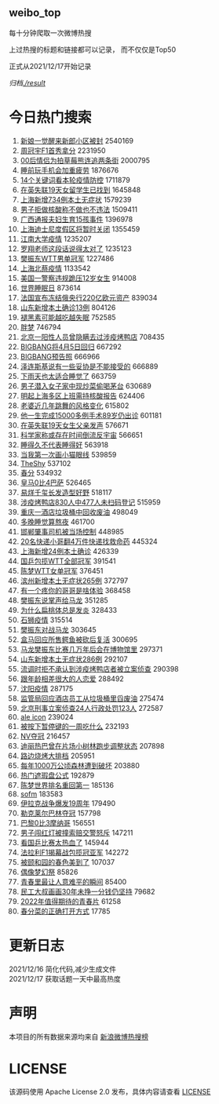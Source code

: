 weibo_top  
---
每十分钟爬取一次微博热搜  

上过热搜的标题和链接都可以记录， 而不仅仅是Top50

正式从2021/12/17开始记录  

*归档[./result](./result/)*

# 今日热门搜索  
1. [新娘一觉醒来新郎小区被封](https://s.weibo.com//weibo?q=%23%E6%96%B0%E5%A8%98%E4%B8%80%E8%A7%89%E9%86%92%E6%9D%A5%E6%96%B0%E9%83%8E%E5%B0%8F%E5%8C%BA%E8%A2%AB%E5%B0%81%23&Refer=top) 2540169
2. [周冠宇F1首秀拿分](https://s.weibo.com//weibo?q=%E5%91%A8%E5%86%A0%E5%AE%87F1%E9%A6%96%E7%A7%80%E6%8B%BF%E5%88%86&Refer=top) 2231950
3. [00后情侣为拍草莓熊连追两条街](https://s.weibo.com//weibo?q=%2300%E5%90%8E%E6%83%85%E4%BE%A3%E4%B8%BA%E6%8B%8D%E8%8D%89%E8%8E%93%E7%86%8A%E8%BF%9E%E8%BF%BD%E4%B8%A4%E6%9D%A1%E8%A1%97%23&Refer=top) 2000795
4. [睡前玩手机会加重疲劳](https://s.weibo.com//weibo?q=%23%E7%9D%A1%E5%89%8D%E7%8E%A9%E6%89%8B%E6%9C%BA%E4%BC%9A%E5%8A%A0%E9%87%8D%E7%96%B2%E5%8A%B3%23&Refer=top) 1876676
5. [14个关键词看本轮疫情防控](https://s.weibo.com//weibo?q=%2314%E4%B8%AA%E5%85%B3%E9%94%AE%E8%AF%8D%E7%9C%8B%E6%9C%AC%E8%BD%AE%E7%96%AB%E6%83%85%E9%98%B2%E6%8E%A7%23&Refer=top) 1711879
6. [在英失联19天女留学生已找到](https://s.weibo.com//weibo?q=%23%E5%9C%A8%E8%8B%B1%E5%A4%B1%E8%81%9419%E5%A4%A9%E5%A5%B3%E7%95%99%E5%AD%A6%E7%94%9F%E5%B7%B2%E6%89%BE%E5%88%B0%23&Refer=top) 1645848
7. [上海新增734例本土无症状](https://s.weibo.com//weibo?q=%23%E4%B8%8A%E6%B5%B7%E6%96%B0%E5%A2%9E734%E4%BE%8B%E6%9C%AC%E5%9C%9F%E6%97%A0%E7%97%87%E7%8A%B6%23&Refer=top) 1579239
8. [男子拒做核酸称不做也不违法](https://s.weibo.com//weibo?q=%23%E7%94%B7%E5%AD%90%E6%8B%92%E5%81%9A%E6%A0%B8%E9%85%B8%E7%A7%B0%E4%B8%8D%E5%81%9A%E4%B9%9F%E4%B8%8D%E8%BF%9D%E6%B3%95%23&Refer=top) 1509411
9. [广西通报夫妇生育15孩事件](https://s.weibo.com//weibo?q=%23%E5%B9%BF%E8%A5%BF%E9%80%9A%E6%8A%A5%E5%A4%AB%E5%A6%87%E7%94%9F%E8%82%B215%E5%AD%A9%E4%BA%8B%E4%BB%B6%23&Refer=top) 1396978
10. [上海迪士尼度假区将暂时关闭](https://s.weibo.com//weibo?q=%23%E4%B8%8A%E6%B5%B7%E8%BF%AA%E5%A3%AB%E5%B0%BC%E5%BA%A6%E5%81%87%E5%8C%BA%E5%B0%86%E6%9A%82%E6%97%B6%E5%85%B3%E9%97%AD%23&Refer=top) 1355459
11. [江南大学疫情](https://s.weibo.com//weibo?q=%E6%B1%9F%E5%8D%97%E5%A4%A7%E5%AD%A6%E7%96%AB%E6%83%85&Refer=top) 1235207
12. [罗翔老师这段话说得太对了](https://s.weibo.com//weibo?q=%E7%BD%97%E7%BF%94%E8%80%81%E5%B8%88%E8%BF%99%E6%AE%B5%E8%AF%9D%E8%AF%B4%E5%BE%97%E5%A4%AA%E5%AF%B9%E4%BA%86&Refer=top) 1235123
13. [樊振东WTT男单冠军](https://s.weibo.com//weibo?q=%23%E6%A8%8A%E6%8C%AF%E4%B8%9CWTT%E7%94%B7%E5%8D%95%E5%86%A0%E5%86%9B%23&Refer=top) 1227486
14. [上海北蔡疫情](https://s.weibo.com//weibo?q=%E4%B8%8A%E6%B5%B7%E5%8C%97%E8%94%A1%E7%96%AB%E6%83%85&Refer=top) 1133542
15. [美国一警察违规跪压12岁女生](https://s.weibo.com//weibo?q=%23%E7%BE%8E%E5%9B%BD%E4%B8%80%E8%AD%A6%E5%AF%9F%E8%BF%9D%E8%A7%84%E8%B7%AA%E5%8E%8B12%E5%B2%81%E5%A5%B3%E7%94%9F%23&Refer=top) 914008
16. [世界睡眠日](https://s.weibo.com//weibo?q=%23%E4%B8%96%E7%95%8C%E7%9D%A1%E7%9C%A0%E6%97%A5%23&Refer=top) 873614
17. [法国宣布冻结俄央行220亿欧元资产](https://s.weibo.com//weibo?q=%23%E6%B3%95%E5%9B%BD%E5%AE%A3%E5%B8%83%E5%86%BB%E7%BB%93%E4%BF%84%E5%A4%AE%E8%A1%8C220%E4%BA%BF%E6%AC%A7%E5%85%83%E8%B5%84%E4%BA%A7%23&Refer=top) 839034
18. [山东新增本土确诊13例](https://s.weibo.com//weibo?q=%23%E5%B1%B1%E4%B8%9C%E6%96%B0%E5%A2%9E%E6%9C%AC%E5%9C%9F%E7%A1%AE%E8%AF%8A13%E4%BE%8B%23&Refer=top) 804126
19. [褪黑素可能越吃越失眠](https://s.weibo.com//weibo?q=%23%E8%A4%AA%E9%BB%91%E7%B4%A0%E5%8F%AF%E8%83%BD%E8%B6%8A%E5%90%83%E8%B6%8A%E5%A4%B1%E7%9C%A0%23&Refer=top) 752585
20. [胖梦](https://s.weibo.com//weibo?q=%E8%83%96%E6%A2%A6&Refer=top) 746794
21. [北京一阳性人员曾隐瞒去过涉疫烤鸭店](https://s.weibo.com//weibo?q=%23%E5%8C%97%E4%BA%AC%E4%B8%80%E9%98%B3%E6%80%A7%E4%BA%BA%E5%91%98%E6%9B%BE%E9%9A%90%E7%9E%92%E5%8E%BB%E8%BF%87%E6%B6%89%E7%96%AB%E7%83%A4%E9%B8%AD%E5%BA%97%23&Refer=top) 708435
22. [BIGBANG将4月5日回归](https://s.weibo.com//weibo?q=%23BIGBANG%E5%B0%864%E6%9C%885%E6%97%A5%E5%9B%9E%E5%BD%92%23&Refer=top) 667292
23. [BIGBANG预告照](https://s.weibo.com//weibo?q=%23BIGBANG%E9%A2%84%E5%91%8A%E7%85%A7%23&Refer=top) 666966
24. [泽连斯基说有一些妥协是不能接受的](https://s.weibo.com//weibo?q=%23%E6%B3%BD%E8%BF%9E%E6%96%AF%E5%9F%BA%E8%AF%B4%E6%9C%89%E4%B8%80%E4%BA%9B%E5%A6%A5%E5%8D%8F%E6%98%AF%E4%B8%8D%E8%83%BD%E6%8E%A5%E5%8F%97%E7%9A%84%23&Refer=top) 666889
25. [下雨天也太适合睡觉了](https://s.weibo.com//weibo?q=%23%E4%B8%8B%E9%9B%A8%E5%A4%A9%E4%B9%9F%E5%A4%AA%E9%80%82%E5%90%88%E7%9D%A1%E8%A7%89%E4%BA%86%23&Refer=top) 663759
26. [男子潜入女子家中现炒菜偷喝茅台](https://s.weibo.com//weibo?q=%23%E7%94%B7%E5%AD%90%E6%BD%9C%E5%85%A5%E5%A5%B3%E5%AD%90%E5%AE%B6%E4%B8%AD%E7%8E%B0%E7%82%92%E8%8F%9C%E5%81%B7%E5%96%9D%E8%8C%85%E5%8F%B0%23&Refer=top) 630689
27. [明起上海多区上班需持核酸报告](https://s.weibo.com//weibo?q=%23%E6%98%8E%E8%B5%B7%E4%B8%8A%E6%B5%B7%E5%A4%9A%E5%8C%BA%E4%B8%8A%E7%8F%AD%E9%9C%80%E6%8C%81%E6%A0%B8%E9%85%B8%E6%8A%A5%E5%91%8A%23&Refer=top) 624406
28. [老婆近几年跳舞的风格变化](https://s.weibo.com//weibo?q=%23%E8%80%81%E5%A9%86%E8%BF%91%E5%87%A0%E5%B9%B4%E8%B7%B3%E8%88%9E%E7%9A%84%E9%A3%8E%E6%A0%BC%E5%8F%98%E5%8C%96%23&Refer=top) 615802
29. [他一生完成15000多例手术89岁仍出诊](https://s.weibo.com//weibo?q=%23%E4%BB%96%E4%B8%80%E7%94%9F%E5%AE%8C%E6%88%9015000%E5%A4%9A%E4%BE%8B%E6%89%8B%E6%9C%AF89%E5%B2%81%E4%BB%8D%E5%87%BA%E8%AF%8A%23&Refer=top) 601181
30. [在英失联19天女生父亲发声](https://s.weibo.com//weibo?q=%23%E5%9C%A8%E8%8B%B1%E5%A4%B1%E8%81%9419%E5%A4%A9%E5%A5%B3%E7%94%9F%E7%88%B6%E4%BA%B2%E5%8F%91%E5%A3%B0%23&Refer=top) 576671
31. [科学家称或存在时间倒流反宇宙](https://s.weibo.com//weibo?q=%23%E7%A7%91%E5%AD%A6%E5%AE%B6%E7%A7%B0%E6%88%96%E5%AD%98%E5%9C%A8%E6%97%B6%E9%97%B4%E5%80%92%E6%B5%81%E5%8F%8D%E5%AE%87%E5%AE%99%23&Refer=top) 566651
32. [睡得久不代表睡得好](https://s.weibo.com//weibo?q=%23%E7%9D%A1%E5%BE%97%E4%B9%85%E4%B8%8D%E4%BB%A3%E8%A1%A8%E7%9D%A1%E5%BE%97%E5%A5%BD%23&Refer=top) 563918
33. [当我第一次画小猫眼线](https://s.weibo.com//weibo?q=%23%E5%BD%93%E6%88%91%E7%AC%AC%E4%B8%80%E6%AC%A1%E7%94%BB%E5%B0%8F%E7%8C%AB%E7%9C%BC%E7%BA%BF%23&Refer=top) 539859
34. [TheShy](https://s.weibo.com//weibo?q=TheShy&Refer=top) 537102
35. [春分](https://s.weibo.com//weibo?q=%23%E6%98%A5%E5%88%86%23&Refer=top) 534932
36. [皇马0比4巴萨](https://s.weibo.com//weibo?q=%23%E7%9A%87%E9%A9%AC0%E6%AF%944%E5%B7%B4%E8%90%A8%23&Refer=top) 526465
37. [易烊千玺长发造型好野](https://s.weibo.com//weibo?q=%23%E6%98%93%E7%83%8A%E5%8D%83%E7%8E%BA%E9%95%BF%E5%8F%91%E9%80%A0%E5%9E%8B%E5%A5%BD%E9%87%8E%23&Refer=top) 518117
38. [涉疫烤鸭店830人中477人未扫码登记](https://s.weibo.com//weibo?q=%23%E6%B6%89%E7%96%AB%E7%83%A4%E9%B8%AD%E5%BA%97830%E4%BA%BA%E4%B8%AD477%E4%BA%BA%E6%9C%AA%E6%89%AB%E7%A0%81%E7%99%BB%E8%AE%B0%23&Refer=top) 515959
39. [重庆一酒店垃圾桶中回收废油](https://s.weibo.com//weibo?q=%23%E9%87%8D%E5%BA%86%E4%B8%80%E9%85%92%E5%BA%97%E5%9E%83%E5%9C%BE%E6%A1%B6%E4%B8%AD%E5%9B%9E%E6%94%B6%E5%BA%9F%E6%B2%B9%23&Refer=top) 498049
40. [多晚睡觉算熬夜](https://s.weibo.com//weibo?q=%23%E5%A4%9A%E6%99%9A%E7%9D%A1%E8%A7%89%E7%AE%97%E7%86%AC%E5%A4%9C%23&Refer=top) 461700
41. [邯郸肇事司机被当场控制](https://s.weibo.com//weibo?q=%23%E9%82%AF%E9%83%B8%E8%82%87%E4%BA%8B%E5%8F%B8%E6%9C%BA%E8%A2%AB%E5%BD%93%E5%9C%BA%E6%8E%A7%E5%88%B6%23&Refer=top) 448985
42. [20名快递小哥翻4万件快递找救命药](https://s.weibo.com//weibo?q=%2320%E5%90%8D%E5%BF%AB%E9%80%92%E5%B0%8F%E5%93%A5%E7%BF%BB4%E4%B8%87%E4%BB%B6%E5%BF%AB%E9%80%92%E6%89%BE%E6%95%91%E5%91%BD%E8%8D%AF%23&Refer=top) 445324
43. [上海新增24例本土确诊](https://s.weibo.com//weibo?q=%23%E4%B8%8A%E6%B5%B7%E6%96%B0%E5%A2%9E24%E4%BE%8B%E6%9C%AC%E5%9C%9F%E7%A1%AE%E8%AF%8A%23&Refer=top) 426339
44. [国乒包揽WTT全部冠军](https://s.weibo.com//weibo?q=%23%E5%9B%BD%E4%B9%92%E5%8C%85%E6%8F%BDWTT%E5%85%A8%E9%83%A8%E5%86%A0%E5%86%9B%23&Refer=top) 391541
45. [陈梦WTT女单冠军](https://s.weibo.com//weibo?q=%23%E9%99%88%E6%A2%A6WTT%E5%A5%B3%E5%8D%95%E5%86%A0%E5%86%9B%23&Refer=top) 376451
46. [滨州新增本土无症状265例](https://s.weibo.com//weibo?q=%23%E6%BB%A8%E5%B7%9E%E6%96%B0%E5%A2%9E%E6%9C%AC%E5%9C%9F%E6%97%A0%E7%97%87%E7%8A%B6265%E4%BE%8B%23&Refer=top) 372797
47. [有一个疼你的哥哥是啥体验](https://s.weibo.com//weibo?q=%23%E6%9C%89%E4%B8%80%E4%B8%AA%E7%96%BC%E4%BD%A0%E7%9A%84%E5%93%A5%E5%93%A5%E6%98%AF%E5%95%A5%E4%BD%93%E9%AA%8C%23&Refer=top) 368458
48. [樊振东说掌声给马龙](https://s.weibo.com//weibo?q=%23%E6%A8%8A%E6%8C%AF%E4%B8%9C%E8%AF%B4%E6%8E%8C%E5%A3%B0%E7%BB%99%E9%A9%AC%E9%BE%99%23&Refer=top) 351285
49. [为什么扁桃体总是发炎](https://s.weibo.com//weibo?q=%23%E4%B8%BA%E4%BB%80%E4%B9%88%E6%89%81%E6%A1%83%E4%BD%93%E6%80%BB%E6%98%AF%E5%8F%91%E7%82%8E%23&Refer=top) 328433
50. [石狮疫情](https://s.weibo.com//weibo?q=%E7%9F%B3%E7%8B%AE%E7%96%AB%E6%83%85&Refer=top) 315514
51. [樊振东对战马龙](https://s.weibo.com//weibo?q=%23%E6%A8%8A%E6%8C%AF%E4%B8%9C%E5%AF%B9%E6%88%98%E9%A9%AC%E9%BE%99%23&Refer=top) 303645
52. [盒马回应所售鳄鱼被砍后复活](https://s.weibo.com//weibo?q=%23%E7%9B%92%E9%A9%AC%E5%9B%9E%E5%BA%94%E6%89%80%E5%94%AE%E9%B3%84%E9%B1%BC%E8%A2%AB%E7%A0%8D%E5%90%8E%E5%A4%8D%E6%B4%BB%23&Refer=top) 300695
53. [马龙樊振东比赛几万年后会在博物馆里](https://s.weibo.com//weibo?q=%23%E9%A9%AC%E9%BE%99%E6%A8%8A%E6%8C%AF%E4%B8%9C%E6%AF%94%E8%B5%9B%E5%87%A0%E4%B8%87%E5%B9%B4%E5%90%8E%E4%BC%9A%E5%9C%A8%E5%8D%9A%E7%89%A9%E9%A6%86%E9%87%8C%23&Refer=top) 297371
54. [山东新增本土无症状286例](https://s.weibo.com//weibo?q=%23%E5%B1%B1%E4%B8%9C%E6%96%B0%E5%A2%9E%E6%9C%AC%E5%9C%9F%E6%97%A0%E7%97%87%E7%8A%B6286%E4%BE%8B%23&Refer=top) 292107
55. [流调时拒不承认到涉疫烤鸭店者被立案侦查](https://s.weibo.com//weibo?q=%23%E6%B5%81%E8%B0%83%E6%97%B6%E6%8B%92%E4%B8%8D%E6%89%BF%E8%AE%A4%E5%88%B0%E6%B6%89%E7%96%AB%E7%83%A4%E9%B8%AD%E5%BA%97%E8%80%85%E8%A2%AB%E7%AB%8B%E6%A1%88%E4%BE%A6%E6%9F%A5%23&Refer=top) 290398
56. [跟年龄相差很大的人恋爱](https://s.weibo.com//weibo?q=%23%E8%B7%9F%E5%B9%B4%E9%BE%84%E7%9B%B8%E5%B7%AE%E5%BE%88%E5%A4%A7%E7%9A%84%E4%BA%BA%E6%81%8B%E7%88%B1%23&Refer=top) 288492
57. [沈阳疫情](https://s.weibo.com//weibo?q=%23%E6%B2%88%E9%98%B3%E7%96%AB%E6%83%85%23&Refer=top) 287175
58. [监管局回应酒店员工从垃圾桶里舀废油](https://s.weibo.com//weibo?q=%23%E7%9B%91%E7%AE%A1%E5%B1%80%E5%9B%9E%E5%BA%94%E9%85%92%E5%BA%97%E5%91%98%E5%B7%A5%E4%BB%8E%E5%9E%83%E5%9C%BE%E6%A1%B6%E9%87%8C%E8%88%80%E5%BA%9F%E6%B2%B9%23&Refer=top) 275474
59. [北京刑事立案侦查24人行政处罚123人](https://s.weibo.com//weibo?q=%23%E5%8C%97%E4%BA%AC%E5%88%91%E4%BA%8B%E7%AB%8B%E6%A1%88%E4%BE%A6%E6%9F%A524%E4%BA%BA%E8%A1%8C%E6%94%BF%E5%A4%84%E7%BD%9A123%E4%BA%BA%23&Refer=top) 272587
60. [ale icon](https://s.weibo.com//weibo?q=ale%20icon&Refer=top) 239024
61. [被按下暂停键的一周吃什么](https://s.weibo.com//weibo?q=%23%E8%A2%AB%E6%8C%89%E4%B8%8B%E6%9A%82%E5%81%9C%E9%94%AE%E7%9A%84%E4%B8%80%E5%91%A8%E5%90%83%E4%BB%80%E4%B9%88%23&Refer=top) 232193
62. [NV夺冠](https://s.weibo.com//weibo?q=NV%E5%A4%BA%E5%86%A0&Refer=top) 216457
63. [迪丽热巴曾在片场小树林跑步调整状态](https://s.weibo.com//weibo?q=%23%E8%BF%AA%E4%B8%BD%E7%83%AD%E5%B7%B4%E6%9B%BE%E5%9C%A8%E7%89%87%E5%9C%BA%E5%B0%8F%E6%A0%91%E6%9E%97%E8%B7%91%E6%AD%A5%E8%B0%83%E6%95%B4%E7%8A%B6%E6%80%81%23&Refer=top) 207898
64. [路边烧烤大排档](https://s.weibo.com//weibo?q=%23%E8%B7%AF%E8%BE%B9%E7%83%A7%E7%83%A4%E5%A4%A7%E6%8E%92%E6%A1%A3%23&Refer=top) 205951
65. [每年1000万公顷森林遭到破坏](https://s.weibo.com//weibo?q=%23%E6%AF%8F%E5%B9%B41000%E4%B8%87%E5%85%AC%E9%A1%B7%E6%A3%AE%E6%9E%97%E9%81%AD%E5%88%B0%E7%A0%B4%E5%9D%8F%23&Refer=top) 203880
66. [热门遮瑕盘公式](https://s.weibo.com//weibo?q=%E7%83%AD%E9%97%A8%E9%81%AE%E7%91%95%E7%9B%98%E5%85%AC%E5%BC%8F&Refer=top) 192879
67. [陈梦世界排名重回第一](https://s.weibo.com//weibo?q=%23%E9%99%88%E6%A2%A6%E4%B8%96%E7%95%8C%E6%8E%92%E5%90%8D%E9%87%8D%E5%9B%9E%E7%AC%AC%E4%B8%80%23&Refer=top) 185136
68. [sofm](https://s.weibo.com//weibo?q=sofm&Refer=top) 183583
69. [伊拉克战争爆发19周年](https://s.weibo.com//weibo?q=%23%E4%BC%8A%E6%8B%89%E5%85%8B%E6%88%98%E4%BA%89%E7%88%86%E5%8F%9119%E5%91%A8%E5%B9%B4%23&Refer=top) 179490
70. [勒克莱尔巴林夺冠](https://s.weibo.com//weibo?q=%23%E5%8B%92%E5%85%8B%E8%8E%B1%E5%B0%94%E5%B7%B4%E6%9E%97%E5%A4%BA%E5%86%A0%23&Refer=top) 157798
71. [巴黎0比3摩纳哥](https://s.weibo.com//weibo?q=%23%E5%B7%B4%E9%BB%8E0%E6%AF%943%E6%91%A9%E7%BA%B3%E5%93%A5%23&Refer=top) 156551
72. [男子闯红灯被撞索赔交警怒斥](https://s.weibo.com//weibo?q=%23%E7%94%B7%E5%AD%90%E9%97%AF%E7%BA%A2%E7%81%AF%E8%A2%AB%E6%92%9E%E7%B4%A2%E8%B5%94%E4%BA%A4%E8%AD%A6%E6%80%92%E6%96%A5%23&Refer=top) 147211
73. [看国乒比赛太热血了](https://s.weibo.com//weibo?q=%23%E7%9C%8B%E5%9B%BD%E4%B9%92%E6%AF%94%E8%B5%9B%E5%A4%AA%E7%83%AD%E8%A1%80%E4%BA%86%23&Refer=top) 145944
74. [法拉利F1揭幕战包揽冠亚军](https://s.weibo.com//weibo?q=%23%E6%B3%95%E6%8B%89%E5%88%A9F1%E6%8F%AD%E5%B9%95%E6%88%98%E5%8C%85%E6%8F%BD%E5%86%A0%E4%BA%9A%E5%86%9B%23&Refer=top) 142272
75. [被颐和园的春色美到了](https://s.weibo.com//weibo?q=%23%E8%A2%AB%E9%A2%90%E5%92%8C%E5%9B%AD%E7%9A%84%E6%98%A5%E8%89%B2%E7%BE%8E%E5%88%B0%E4%BA%86%23&Refer=top) 107037
76. [偶像梦幻祭](https://s.weibo.com//weibo?q=%23%E5%81%B6%E5%83%8F%E6%A2%A6%E5%B9%BB%E7%A5%AD%23&Refer=top) 85826
77. [青春里最让人意难平的瞬间](https://s.weibo.com//weibo?q=%23%E9%9D%92%E6%98%A5%E9%87%8C%E6%9C%80%E8%AE%A9%E4%BA%BA%E6%84%8F%E9%9A%BE%E5%B9%B3%E7%9A%84%E7%9E%AC%E9%97%B4%23&Refer=top) 85400
78. [民工大叔画画30年未挣一分钱仍坚持](https://s.weibo.com//weibo?q=%23%E6%B0%91%E5%B7%A5%E5%A4%A7%E5%8F%94%E7%94%BB%E7%94%BB30%E5%B9%B4%E6%9C%AA%E6%8C%A3%E4%B8%80%E5%88%86%E9%92%B1%E4%BB%8D%E5%9D%9A%E6%8C%81%23&Refer=top) 79682
79. [2022年值得期待的青春片](https://s.weibo.com//weibo?q=%232022%E5%B9%B4%E5%80%BC%E5%BE%97%E6%9C%9F%E5%BE%85%E7%9A%84%E9%9D%92%E6%98%A5%E7%89%87%23&Refer=top) 61258
80. [春分菜的正确打开方式](https://s.weibo.com//weibo?q=%23%E6%98%A5%E5%88%86%E8%8F%9C%E7%9A%84%E6%AD%A3%E7%A1%AE%E6%89%93%E5%BC%80%E6%96%B9%E5%BC%8F%23&Refer=top) 17785
# 更新日志  
2021/12/16  简化代码,减少生成文件  
2021/12/17  获取话题一天中最高热度
# 声明  
本项目的所有数据来源均来自 [新浪微博热搜榜](https://s.weibo.com/top/summary)  

# LICENSE
该源码使用 Apache License 2.0 发布，具体内容请查看 [LICENSE](./LICENSE)
